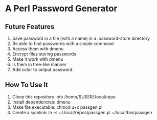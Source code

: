 # A Perl Password Generator

## Future Features

1. Save password in a file (with a name) in a .password-store
   directory
2. Be able to find passwords with a simple command
3. Access them with dmenu
4. Encrypt files storing passwords
5. Make it work with dmenu
6. ls them in tree-like manner
7. Add color to output password

## How To Use It

1. Clone this repository into /home/$USER/.local/repo
2. Install dependencies: dmenu
3. Make file executable: chmod u+x passgen.pl
4. Create a symlink: ln -s ~/.local/repos/passgen.pl ~/local/bin/passgen
